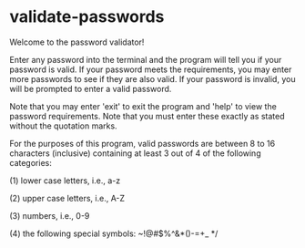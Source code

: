 # validate-passwords

Welcome to the password validator!

Enter any password into the terminal and the program will tell you if your password is valid. If your password meets the requirements,
you may enter more passwords to see if they are also valid. If your password is invalid, you will be prompted to enter a valid
password.

Note that you may enter 'exit' to exit the program and 'help' to view the password requirements. Note that you must enter these
exactly as stated without the quotation marks.

For the purposes of this program, valid passwords are between 8 to 16 characters (inclusive) containing at least 3 out of 4 of the following categories:

(1) lower case letters, i.e., a-z

(2) upper case letters, i.e., A-Z

(3) numbers, i.e., 0-9

(4) the following special symbols: ~!@#$%^&*()-=+_ */
